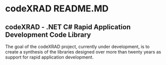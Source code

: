 codeXRAD README.MD
==================

codeXRAD - .NET C# Rapid Application Development Code Library
-------------------------------------------------------------

The goal of the codeXRAD project, currently under development, is to create a synthesis of the libraries designed over more than twenty years as support for rapid application development.

